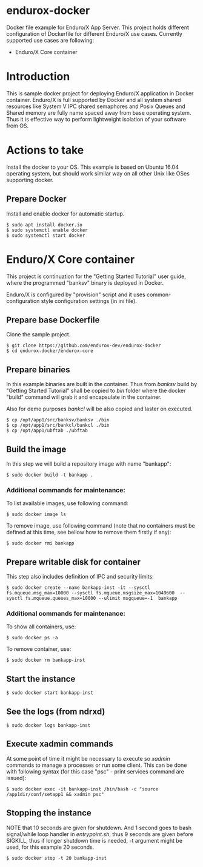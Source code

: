 # endurox-docker
Docker file example for Enduro/X App Server. This project holds different
configuration of Dockerfile for different Enduro/X use cases. Currently supported
use cases are following:

* Enduro/X Core container


# Introduction

This is sample docker project for deploying Enduro/X application in Docker
container. Enduro/X is full supported by Docker and all system shared resources
like System V IPC shared semaphores and Posix Queues and Shared memory are
fully name spaced away from base operating system. Thus it is effective way
to perform lightweight isolation of your software from OS.

# Actions to take

Install the docker to your OS. This example is based on Ubuntu 16.04 operating
system, but should work similar way on all other Unix like OSes supporting docker.

## Prepare Docker

Install and enable docker for automatic startup.

```
$ sudo apt install docker.io
$ sudo systemctl enable docker
$ sudo systemctl start docker
```

# Enduro/X Core container

This project is continuation for the "Getting Started Tutorial" user guide,
where the programmed "banksv" binary is deployed in Docker.

Enduro/X is configured by "provision" script and it uses common-configuration
style configuration settings (in ini file).


## Prepare base Dockerfile

Clone the sample project.

```
$ git clone https://github.com/endurox-dev/endurox-docker
$ cd endurox-docker/endurox-core
```

## Prepare binaries

In this example binaries are built in the container. Thus from 
*banksv* build by "Getting Started Tutorial" shall be copied to *bin* folder
where the docker "build" command will grab it and encapsulate in the container.

Also for demo purposes *bankcl* will be also copied and laster on executed.

```
$ cp /opt/app1/src/banksv/banksv ./bin
$ cp /opt/app1/src/bankcl/bankcl ./bin
$ cp /opt/app1/ubftab ./ubftab
```

## Build the image

In this step we will build a repository image with name "bankapp":

```
$ sudo docker build -t bankapp . 
```

### Additional commands for maintenance:

To list available images, use following command:

```
$ sudo docker image ls
```

To remove image, use following command (note that no containers must be
defined at this time, see bellow how to remove them firstly if any):

```
$ sudo docker rmi bankapp
```

## Prepare writable disk for container

This step also includes definition of IPC and security limits:

```
$ sudo docker create --name bankapp-inst -it --sysctl fs.mqueue.msg_max=10000 --sysctl fs.mqueue.msgsize_max=1049600  --sysctl fs.mqueue.queues_max=10000 --ulimit msgqueue=-1  bankapp 
```

### Additional commands for maintenance:

To show all containers, use:

```
$ sudo docker ps -a
```

To remove container, use:

```
$ sudo docker rm bankapp-inst
```

## Start the instance

```
$ sudo docker start bankapp-inst
```

## See the logs (from ndrxd)

```
$ sudo docker logs bankapp-inst
```

## Execute xadmin commands

At some point of time it might be necessary to execute so *xadmin* commands to
manage a processes or run some client. This can be done with following syntax
(for this case "psc" - print services command are issued):

```
$ sudo docker exec -it bankapp-inst /bin/bash -c "source /app1dir/conf/setapp1 && xadmin psc"
```

## Stopping the instance

NOTE that 10 seconds are given for shutdown. And 1 second goes to bash signal/while
loop handler in *entrypoint.sh*, thus 9 seconds are given before SIGKILL, thus
if longer shutdown time is needed, -t argument might be used, for this example 20
seconds.

```
$ sudo docker stop -t 20 bankapp-inst
```

